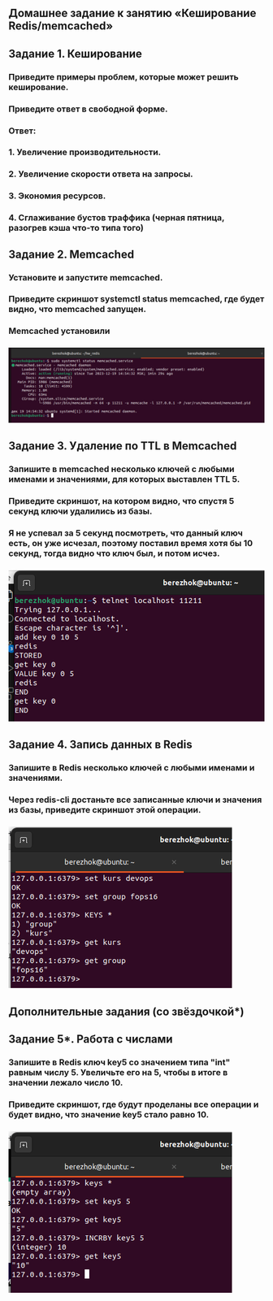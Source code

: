## Домашнее задание к занятию «Кеширование Redis/memcached»

## Задание 1. Кеширование
### Приведите примеры проблем, которые может решить кеширование.

### Приведите ответ в свободной форме.

### Ответ:
### 1. Увеличение производительности.
### 2. Увеличение скорости ответа на запросы.
### 3. Экономия ресурсов.
### 4. Сглаживание бустов траффика (черная пятница, разогрев кэша что-то типа того)

## Задание 2. Memcached
### Установите и запустите memcached.
### Приведите скриншот systemctl status memcached, где будет видно, что memcached запущен.

### Memcached установили

### ![](https://github.com/Berezhok/hw_redis/blob/main/img/memcached.png) 

## Задание 3. Удаление по TTL в Memcached
### Запишите в memcached несколько ключей с любыми именами и значениями, для которых выставлен TTL 5.

### Приведите скриншот, на котором видно, что спустя 5 секунд ключи удалились из базы.

### Я не успевал за 5 секунд посмотреть, что данный ключ есть, он уже исчезал, поэтому поставил время хотя бы 10 секунд, тогда видно что ключ был, и потом исчез.

### ![](https://github.com/Berezhok/hw_redis/blob/main/img/ttl.png) 

## Задание 4. Запись данных в Redis
### Запишите в Redis несколько ключей с любыми именами и значениями.

### Через redis-cli достаньте все записанные ключи и значения из базы, приведите скриншот этой операции.

### ![](https://github.com/Berezhok/hw_redis/blob/main/img/redis.png) 

## Дополнительные задания (со звёздочкой*)

## Задание 5*. Работа с числами
### Запишите в Redis ключ key5 со значением типа "int" равным числу 5. Увеличьте его на 5, чтобы в итоге в значении лежало число 10.

### Приведите скриншот, где будут проделаны все операции и будет видно, что значение key5 стало равно 10.

### ![](https://github.com/Berezhok/hw_redis/blob/main/img/incrby.png) 